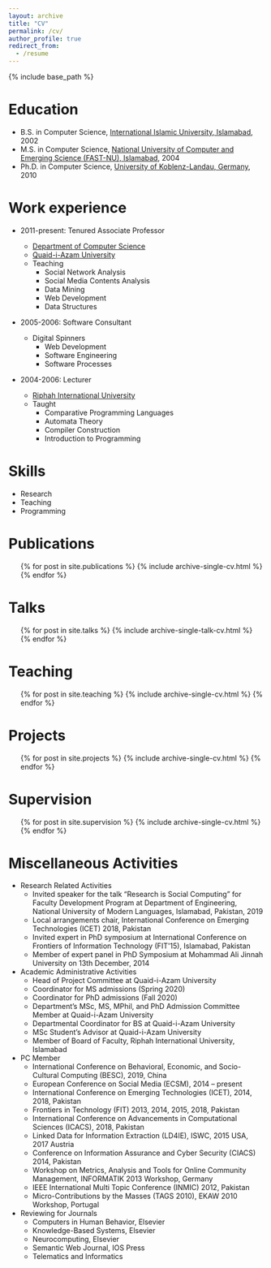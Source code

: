 ```yaml
---
layout: archive
title: "CV"
permalink: /cv/
author_profile: true
redirect_from:
  - /resume
---
```


{% include base_path %}

Education
======
* B.S. in Computer Science, [International Islamic University, Islamabad](http://iiu.edu.pk), 2002
* M.S. in Computer Science, [National University of Computer and Emerging Science (FAST-NU), Islamabad](http://nu.edu.pk/), 2004
* Ph.D. in Computer Science, [University of Koblenz-Landau, Germany](https://west.uni-koblenz.de/), 2010

Work experience
======
* 2011-present: Tenured Associate Professor
  * [Department of Computer Science](http://cs.qau.edu.pk/)
  * [Quaid-i-Azam University](http://qau.edu.pk/)
  * Teaching
    * Social Network Analysis
    * Social Media Contents Analysis 
    * Data Mining 
    * Web Development
    * Data Structures

* 2005-2006: Software Consultant 
  * Digital Spinners
    * Web Development
    * Software Engineering
    * Software Processes
    
* 2004-2006: Lecturer
  * [Riphah International University](http://riphah.edu.pk/)
  * Taught
    * Comparative Programming Languages
    * Automata Theory
    * Compiler Construction
    * Introduction to Programming
  
Skills
======
* Research
* Teaching
* Programming


Publications
======
  <ul>{% for post in site.publications %}
    {% include archive-single-cv.html %}
  {% endfor %}</ul>
  
Talks
======
  <ul>{% for post in site.talks %}
    {% include archive-single-talk-cv.html %}
  {% endfor %}</ul>
  
Teaching
======
  <ul>{% for post in site.teaching %}
    {% include archive-single-cv.html %}
  {% endfor %}</ul>

Projects
======
  <ul>{% for post in site.projects %}
    {% include archive-single-cv.html %}
  {% endfor %}</ul>
  
Supervision
======
  <ul>{% for post in site.supervision %}
    {% include archive-single-cv.html %}
  {% endfor %}</ul>
  

Miscellaneous Activities
======
* Research Related Activities
  * Invited speaker for the talk “Research is Social Computing” for Faculty Development Program at Department of Engineering, National University of Modern Languages, Islamabad, Pakistan, 2019 
  * Local arrangements chair, International Conference on Emerging Technologies (ICET) 2018, Pakistan
  * Invited expert in PhD symposium at International Conference on Frontiers of Information Technology (FIT'15), Islamabad, Pakistan
  * Member of expert panel in PhD Symposium at Mohammad Ali Jinnah University on 13th December, 2014
* Academic Administrative Activities
  * Head of Project Committee at Quaid-i-Azam University
  * Coordinator for MS admissions (Spring 2020)
  * Coordinator for PhD admissions (Fall 2020)
  * Department’s MSc, MS, MPhil, and PhD Admission Committee Member at Quaid-i-Azam University
  * Departmental Coordinator for BS at Quaid-i-Azam University
  * MSc Student’s Advisor at Quaid-i-Azam University
  * Member of Board of Faculty, Riphah International University, Islamabad
* PC Member
  * International Conference on Behavioral, Economic, and Socio-Cultural Computing (BESC), 2019, China
  * European Conference on Social Media (ECSM), 2014 – present
  * International Conference on Emerging Technologies (ICET), 2014, 2018, Pakistan
  * Frontiers in Technology (FIT) 2013, 2014, 2015, 2018, Pakistan
  * International Conference on Advancements in Computational Sciences (ICACS), 2018, Pakistan
  * Linked Data for Information Extraction (LD4IE), ISWC, 2015 USA, 2017 Austria
  * Conference on Information Assurance and Cyber Security (CIACS) 2014, Pakistan
  * Workshop on Metrics, Analysis and Tools for Online Community Management, INFORMATIK 2013 Workshop, Germany
  * IEEE International Multi Topic Conference (INMIC) 2012, Pakistan
  * Micro-Contributions by the Masses (TAGS 2010), EKAW 2010 Workshop, Portugal
* Reviewing for Journals
  * Computers in Human Behavior, Elsevier
  * Knowledge-Based Systems, Elsevier
  * Neurocomputing, Elsevier
  * Semantic Web Journal, IOS Press
  * Telematics and Informatics